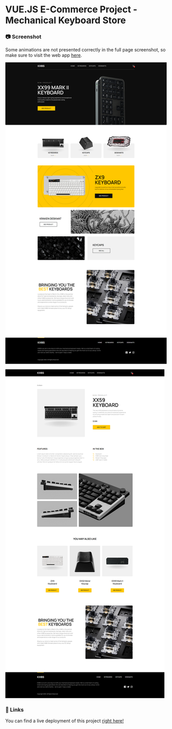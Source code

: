 # VUE.JS E-Commerce Project - Mechanical Keyboard Store

### :camera: Screenshot

Some animations are not presented correctly in the full page screenshot, so make sure to visit the web app [here](https://keyboardshop.vercel.app/).

![Landing Page](./screenshots/e-commerce-store-amber-zeta.vercel.app_(1080p).png)

![Keyboard Product Page](./screenshots/e-commerce-store-amber-zeta.vercel.app_keyboards_0(1080p).png)

### :link: Links

You can find a live deployment of this project [right here!](https://e-commerce-store-amber-zeta.vercel.app/)


